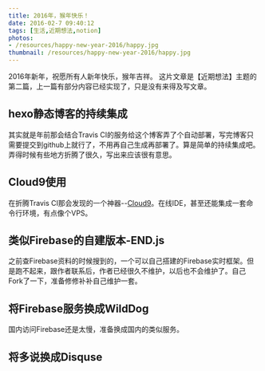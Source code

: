 ```yaml
---
title: 2016年，猴年快乐！
date: 2016-02-7 09:40:12
tags: [生活,近期想法,notion]
photos:
- /resources/happy-new-year-2016/happy.jpg
thumbnail: /resources/happy-new-year-2016/happy.jpg
---
```

2016年新年，祝愿所有人新年快乐，猴年吉祥。
这片文章是【近期想法】主题的第二篇，上一篇有部分内容已经实现了，只是没有来得及写文章。
## hexo静态博客的持续集成
其实就是年前那会结合Travis CI的服务给这个博客弄了个自动部署，写完博客只需要提交到github上就行了，不用再自己生成再部署了。算是简单的持续集成吧。弄得时候有些地方折腾了很久，写出来应该很有意思。
## Cloud9使用
在折腾Travis CI那会发现的一个神器--[Cloud9](http://c9.io)。在线IDE，甚至还能集成一套命令行环境，有点像个VPS。
## 类似Firebase的自建版本-END.js
之前查Firebase资料的时候搜到的，一个可以自己搭建的Firebase实时框架。但是跑不起来，跟作者联系后，作者已经很久不维护，以后也不会维护了。自己Fork了一下，准备修修补补自己维护一套。
## 将Firebase服务换成WildDog
国内访问Firebase还是太慢，准备换成国内的类似服务。
## 将多说换成Disquse

<!-- indicate-the-source -->
